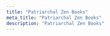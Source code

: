 ```yaml
---
title: "Patriarchal Zen Books"
meta_title: "Patriarchal Zen Books"
description: "Patriarchal Zen Books"
---
```

